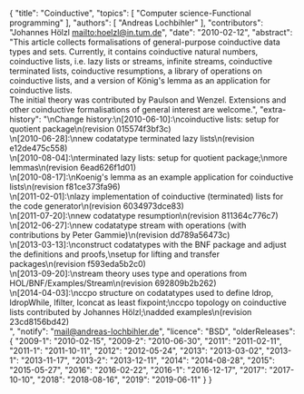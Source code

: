 {
    "title": "Coinductive",
    "topics": [
        "Computer science-Functional programming"
    ],
    "authors": [
        "Andreas Lochbihler"
    ],
    "contributors": "Johannes Hölzl <mailto:hoelzl@in.tum.de>",
    "date": "2010-02-12",
    "abstract": "This article collects formalisations of general-purpose coinductive data types and sets. Currently, it contains coinductive natural numbers, coinductive lists, i.e. lazy lists or streams, infinite streams, coinductive terminated lists, coinductive resumptions, a library of operations on coinductive lists, and a version of König's lemma as an application for coinductive lists.<br>The initial theory was contributed by Paulson and Wenzel. Extensions and other coinductive formalisations of general interest are welcome.",
    "extra-history": "\nChange history:\n[2010-06-10]:\ncoinductive lists: setup for quotient package\n(revision 015574f3bf3c)<br>\n[2010-06-28]:\nnew codatatype terminated lazy lists\n(revision e12de475c558)<br>\n[2010-08-04]:\nterminated lazy lists: setup for quotient package;\nmore lemmas\n(revision 6ead626f1d01)<br>\n[2010-08-17]:\nKoenig's lemma as an example application for coinductive lists\n(revision f81ce373fa96)<br>\n[2011-02-01]:\nlazy implementation of coinductive (terminated) lists for the code generator\n(revision 6034973dce83)<br>\n[2011-07-20]:\nnew codatatype resumption\n(revision 811364c776c7)<br>\n[2012-06-27]:\nnew codatatype stream with operations (with contributions by Peter Gammie)\n(revision dd789a56473c)<br>\n[2013-03-13]:\nconstruct codatatypes with the BNF package and adjust the definitions and proofs,\nsetup for lifting and transfer packages\n(revision f593eda5b2c0)<br>\n[2013-09-20]:\nstream theory uses type and operations from HOL/BNF/Examples/Stream\n(revision 692809b2b262)<br>\n[2014-04-03]:\nccpo structure on codatatypes used to define ldrop, ldropWhile, lfilter, lconcat as least fixpoint;\nccpo topology on coinductive lists contributed by Johannes Hölzl;\nadded examples\n(revision 23cd8156bd42)<br>",
    "notify": "mail@andreas-lochbihler.de",
    "licence": "BSD",
    "olderReleases": {
        "2009-1": "2010-02-15",
        "2009-2": "2010-06-30",
        "2011": "2011-02-11",
        "2011-1": "2011-10-11",
        "2012": "2012-05-24",
        "2013": "2013-03-02",
        "2013-1": "2013-11-17",
        "2013-2": "2013-12-11",
        "2014": "2014-08-28",
        "2015": "2015-05-27",
        "2016": "2016-02-22",
        "2016-1": "2016-12-17",
        "2017": "2017-10-10",
        "2018": "2018-08-16",
        "2019": "2019-06-11"
    }
}
